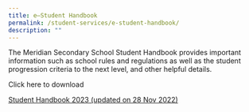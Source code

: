 ```yaml
---
title: e–Student Handbook
permalink: /student-services/e-student-handbook/
description: ""
---
```


The Meridian Secondary School Student Handbook provides important information such as school rules and regulations as well as the student progression criteria to the next level, and other helpful details.

Click here to download

[Student Handbook 2023 (updated on 28 Nov 2022)](/files/Student-Handbook-2023.pdf)
